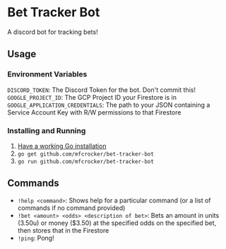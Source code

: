 # Bet Tracker Bot
A discord bot for tracking bets!

## Usage
### Environment Variables
`DISCORD_TOKEN`: The Discord Token for the bot. Don't commit this!
`GOOGLE_PROJECT_ID`: The GCP Project ID your Firestore is in
`GOOGLE_APPLICATION_CREDENTIALS`: The path to your JSON containing a Service Account Key with R/W permissions to that Firestore

### Installing and Running
1. [Have a working Go installation](https://golang.org/doc/install)
2. `go get github.com/mfcrocker/bet-tracker-bot`
3. `go run github.com/mfcrocker/bet-tracker-bot`

## Commands
* `!help <command>`: Shows help for a particular command (or a list of commands if no command provided)
* `!bet <amount> <odds> <description of bet>`: Bets an amount in units (3.50u) or money ($3.50) at the specified odds on the specified bet, then stores that in the Firestore
* `!ping`: Pong!
